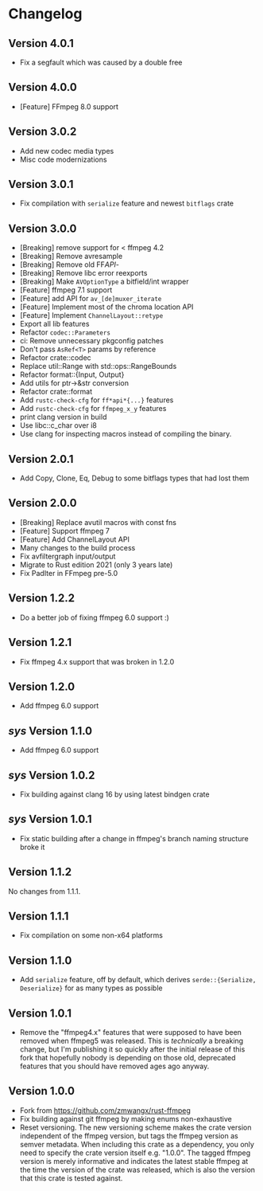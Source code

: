 # Changelog

## Version 4.0.1

- Fix a segfault which was caused by a double free

## Version 4.0.0

- [Feature] FFmpeg 8.0 support

## Version 3.0.2

- Add new codec media types
- Misc code modernizations

## Version 3.0.1

- Fix compilation with `serialize` feature and newest `bitflags` crate

## Version 3.0.0

- [Breaking] remove support for < ffmpeg 4.2
- [Breaking] Remove avresample
- [Breaking] Remove old FF*API*-
- [Breaking] Remove libc error reexports
- [Breaking] Make `AVOptionType` a bitfield/int wrapper
- [Feature] ffmpeg 7.1 support
- [Feature] add API for `av_[de]muxer_iterate`
- [Feature] Implement most of the chroma location API
- [Feature] Implement `ChannelLayout::retype`
- Export all lib features
- Refactor `codec::Parameters`
- ci: Remove unnecessary pkgconfig patches
- Don't pass `AsRef<T>` params by reference
- Refactor crate::codec
- Replace util::Range with std::ops::RangeBounds
- Refactor format::{Input, Output}
- Add utils for ptr->&str conversion
- Refactor crate::format
- Add `rustc-check-cfg` for `ff*api*{...}` features
- Add `rustc-check-cfg` for `ffmpeg_x_y` features
- print clang version in build
- Use libc::c_char over i8
- Use clang for inspecting macros instead of compiling the binary.

## Version 2.0.1

- Add Copy, Clone, Eq, Debug to some bitflags types that had lost them

## Version 2.0.0

- [Breaking] Replace avutil macros with const fns
- [Feature] Support ffmpeg 7
- [Feature] Add ChannelLayout API
- Many changes to the build process
- Fix avfiltergraph input/output
- Migrate to Rust edition 2021 (only 3 years late)
- Fix PadIter in FFmpeg pre-5.0

## Version 1.2.2

- Do a better job of fixing ffmpeg 6.0 support :)

## Version 1.2.1

- Fix ffmpeg 4.x support that was broken in 1.2.0

## Version 1.2.0

- Add ffmpeg 6.0 support

## _sys_ Version 1.1.0

- Add ffmpeg 6.0 support

## _sys_ Version 1.0.2

- Fix building against clang 16 by using latest bindgen crate

## _sys_ Version 1.0.1

- Fix static building after a change in ffmpeg's branch naming structure broke it

## Version 1.1.2

No changes from 1.1.1.

## Version 1.1.1

- Fix compilation on some non-x64 platforms

## Version 1.1.0

- Add `serialize` feature, off by default, which derives `serde::{Serialize, Deserialize}` for as many types as possible

## Version 1.0.1

- Remove the "ffmpeg4.x" features that were supposed to have been removed when ffmpeg5 was released.
  This is _technically_ a breaking change, but I'm publishing it so quickly after the initial release of this fork that hopefully nobody is depending on those old, deprecated features that you should have removed ages ago anyway.

## Version 1.0.0

- Fork from https://github.com/zmwangx/rust-ffmpeg
- Fix building against git ffmpeg by making enums non-exhaustive
- Reset versioning. The new versioning scheme makes the crate version independent of the ffmpeg version,
  but tags the ffmpeg version as semver metadata. When including this crate as a dependency, you only need
  to specify the crate version itself e.g. "1.0.0". The tagged ffmpeg version is merely informative and indicates
  the latest stable ffmpeg at the time the version of the crate was released, which is also the version that
  this crate is tested against.
